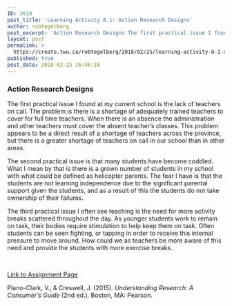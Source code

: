 ```yaml
---
ID: 3619
post_title: 'Learning Activity 8.1: Action Research Designs'
author: robtegelberg
post_excerpt: 'Action Research Designs The first practical issue I found at my current school is the lack of teachers on call. The problem is there is a shortage of adequately trained teachers to cover for full time teachers. When there is an absence the administration and other teachers must cover the absent teacher&rsquo;s classes. This problem [&hellip;]'
layout: post
permalink: >
  https://create.twu.ca/robtegelberg/2018/02/25/learning-activity-8-1-action-research-designs/
published: true
post_date: 2018-02-25 16:46:18
---
```

<h3>Action Research Designs</h3>
<p>The first practical issue I found at my current school is the lack of teachers on call. The problem is there is a shortage of adequately trained teachers to cover for full time teachers. When there is an absence the administration and other teachers must cover the absent teacher&#8217;s classes. This problem appears to be a direct result of a shortage of teachers across the province, but there is a greater shortage of teachers on call in our school than in other areas.</p>
<p>The second practical issue is that many students have become coddled. What I mean by that is there is a grown number of students in my school with what could be defined as helicopter parents. The fear I have is that the students are not learning independence due to the significant parental support given the students, and as a result of this the students do not take ownership of their failures.</p>
<p>The third practical issue I often see teaching is the need for more activity breaks scattered throughout the day. As younger students work to remain on task, their bodies require stimulation to help keep them on task. Often students can be seen fighting, or tapping in order to receive this internal pressure to move around. How could we as teachers be more aware of this need and provide the students with more exercise breaks.</p>
<p>&nbsp;</p>
<p><a href="https://create.twu.ca/ldrs591-sp18/unit-8-learning-activities/">Link to Assignment Page</a></p>
<p>Plano-Clark, V., &amp; Creswell, J. (2015). <em>Understanding Research: A Consumer’s Guide</em> (2nd ed.). Boston, MA: Pearson.</p>